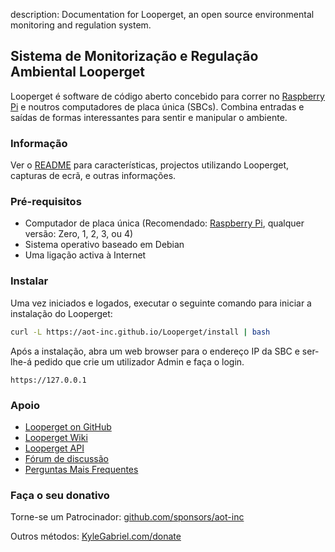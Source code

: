 description: Documentation for Looperget, an open source environmental monitoring and regulation system.

## Sistema de Monitorização e Regulação Ambiental Looperget

Looperget é software de código aberto concebido para correr no [Raspberry Pi](https://en.wikipedia.org/wiki/Raspberry_Pi) e noutros computadores de placa única (SBCs). Combina entradas e saídas de formas interessantes para sentir e manipular o ambiente.

### Informação

Ver o [README](https://github.com/aot-inc/Looperget#uses) para características, projectos utilizando Looperget, capturas de ecrã, e outras informações.

### Pré-requisitos

*   Computador de placa única (Recomendado: [Raspberry Pi](https://www.raspberrypi.org/), qualquer versão: Zero, 1, 2, 3, ou 4)
*   Sistema operativo baseado em Debian
*   Uma ligação activa à Internet

### Instalar

Uma vez iniciados e logados, executar o seguinte comando para iniciar a instalação do Looperget:

```bash
curl -L https://aot-inc.github.io/Looperget/install | bash
```

Após a instalação, abra um web browser para o endereço IP da SBC e ser-lhe-á pedido que crie um utilizador Admin e faça o login.

```
https://127.0.0.1
```

### Apoio

*   [Looperget on GitHub](https://github.com/aot-inc/Looperget)
*   [Looperget Wiki](https://github.com/aot-inc/Looperget/wiki)
*   [Looperget API](https://aot-inc.github.io/Looperget/looperget-api.html)
*   [Fórum de discussão](https://forum.radicaldiy.com)
*   [Perguntas Mais Frequentes](https://forum.radicaldiy.com/docs?category=23&tags=looperget)

### Faça o seu donativo

Torne-se um Patrocinador: [github.com/sponsors/aot-inc](https://github.com/sponsors/aot-inc)

Outros métodos: [KyleGabriel.com/donate](https://kylegabriel.com/donate)
